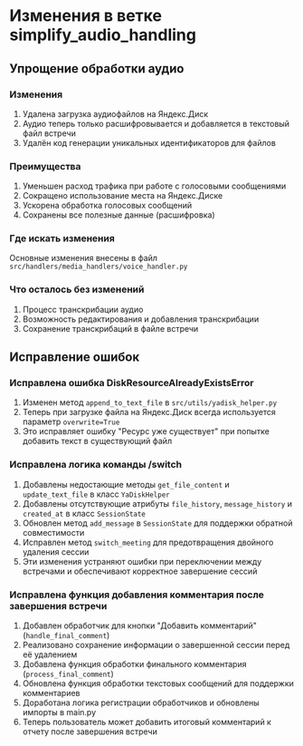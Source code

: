 # Изменения в ветке simplify_audio_handling

## Упрощение обработки аудио

### Изменения
1. Удалена загрузка аудиофайлов на Яндекс.Диск
2. Аудио теперь только расшифровывается и добавляется в текстовый файл встречи
3. Удалён код генерации уникальных идентификаторов для файлов

### Преимущества
1. Уменьшен расход трафика при работе с голосовыми сообщениями
2. Сокращено использование места на Яндекс.Диске
3. Ускорена обработка голосовых сообщений
4. Сохранены все полезные данные (расшифровка)

### Где искать изменения
Основные изменения внесены в файл `src/handlers/media_handlers/voice_handler.py`

### Что осталось без изменений
1. Процесс транскрибации аудио
2. Возможность редактирования и добавления транскрибации
3. Сохранение транскрибаций в файле встречи

## Исправление ошибок

### Исправлена ошибка DiskResourceAlreadyExistsError
1. Изменен метод `append_to_text_file` в `src/utils/yadisk_helper.py`
2. Теперь при загрузке файла на Яндекс.Диск всегда используется параметр `overwrite=True`
3. Это исправляет ошибку "Ресурс уже существует" при попытке добавить текст в существующий файл

### Исправлена логика команды /switch
1. Добавлены недостающие методы `get_file_content` и `update_text_file` в класс `YaDiskHelper`
2. Добавлены отсутствующие атрибуты `file_history`, `message_history` и `created_at` в класс `SessionState`
3. Обновлен метод `add_message` в `SessionState` для поддержки обратной совместимости
4. Исправлен метод `switch_meeting` для предотвращения двойного удаления сессии
5. Эти изменения устраняют ошибки при переключении между встречами и обеспечивают корректное завершение сессий

### Исправлена функция добавления комментария после завершения встречи
1. Добавлен обработчик для кнопки "Добавить комментарий" (`handle_final_comment`)
2. Реализовано сохранение информации о завершенной сессии перед её удалением
3. Добавлена функция обработки финального комментария (`process_final_comment`)
4. Обновлена функция обработки текстовых сообщений для поддержки комментариев
5. Доработана логика регистрации обработчиков и обновлены импорты в main.py
6. Теперь пользователь может добавить итоговый комментарий к отчету после завершения встречи 
